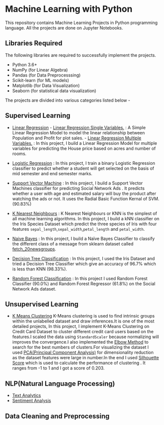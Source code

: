 # Machine Learning with Python 
This repository contains Machine Learning Projects in Python programming language. 
All the projects are done on Jupyter Notebooks.

## Libraries Required 
The following libraries are required to successfully implement the projects.
  - Python 3.6+
  - NumPy (for Linear Algebra)
  - Pandas (for Data Preprocesssing)
  - Scikit-learn (for ML models)
  - Matplotlib (for Data Visualization)
  - Seaborn (for statistical data visualization)

The projects are divided into various categories listed below -

## Supervised Learning 
  - [Linear Regression]()
        - [Linear Regression Single Variables.](https://github.com/suubh/Machine-Learning-in-Python/blob/master/Linear%20Regression/LinearRegressionSingle%20Variables.ipynb) : A Simple Linear Regression Model to model the linear relationship between Population and Profit for plot sales.
        - [Linear Regression Multiple Variables.](https://github.com/suubh/Machine-Learning-in-Python/blob/master/Linear%20Regression/LinearRegressionMultipleVariables.ipynb) : In this project, I build a Linear Regression Model for multiple variables for predicting the House price based on acres and number of rooms.
   
  - [Logistic Regression](https://github.com/suubh/Machine-Learning-in-Python/blob/master/Logistic%20Regression/Logistic/Untitled.ipynb) : In this project, I train a binary Logistic Regression classifier to predict whether a student will get selected on the basis of mid semester and end semester marks.
  
  - [Support Vector Machine](https://github.com/suubh/Machine-Learning-in-Python/blob/master/SVM/Untitled.ipynb) : In this project, I build a Support Vector Machines classifier for predicting Social Network Ads . It predicts whether a user with age and estimated salary will buy the product after watching the ads or not. It uses the Radial Basic Function Kernal of SVM. (90.83%)
  
  - [K Nearest Neighbours](https://github.com/suubh/Machine-Learning-in-Python/blob/master/K-NN/Untitled.ipynb) : K Nearest Neighbours or KNN is the simplest of all machine learning algorithms. In this project, I build a kNN classifier on the Iris Species Dataset which predict the three species of Iris with four features `sepal_length`,`sepal_width`,`petal_length` and `petal_width`.
  
  - [Naive Bayes](https://github.com/suubh/Machine-Learning-in-Python/blob/master/TextClassification/Textclassification.ipynb) : In this project, I build a Naïve Bayes Classifier to classify the different class of a message from sklearn dataset called [fetch_20newsgroups](https://scikit-learn.org/stable/modules/generated/sklearn.datasets.fetch_20newsgroups.html).
  
  - [Decision Tree Classification](https://github.com/suubh/Machine-Learning-in-Python/blob/master/Decision%20Tree/Untitled.ipynb) :  In this project, I used the Iris Dataset and tried a Decision Tree Classifier which give an accuracy of 96.7% which is less than KNN (98.33%).
  
  - [Random Forest Classification](https://github.com/suubh/Machine-Learning-in-Python/blob/master/RandomForest/RandomForest.ipynb) : In this project I used Random Forest Classifier (90.0%) and Random Forest Regressor (61.8%) on the Social Network Ads dataset. 

## Unsupervised Learning 
  - [K Means Clustering](https://github.com/suubh/Machine-Learning-in-Python/blob/master/K-means/creditcard.ipynb) K-Means clustering is used to find intrinsic groups within the unlabelled dataset and draw inferences.It is one of the most detailed projects, In this project, I implement K-Means Clustering  on Credit Card Dataset to cluster different credit card users based on the features.I scaled the data using `StandardScaler` because normalizing will improves the convergence.I also implemented the [Elbow Method](https://en.wikipedia.org/wiki/Elbow_method_(clustering)) to search for the best numbers of clusters.For visualizing the dataset I used [PCA(Principal Component Analysis)](https://en.wikipedia.org/wiki/Principal_component_analysis) for dimensionality reduction as the dataset features were large in number.In the end I used [Silhouette Score]() which is used to calculate the performance of clustering . It ranges from -1 to 1 and I got a score of 0.203.

## NLP(Natural Language Processing)
  - [Text Analytics]()
  - [Sentiment Analysis]()
 
## Data Cleaning and Preprocessing








